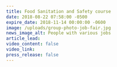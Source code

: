 ```yaml
---
title: Food Sanitation and Safety course
date: 2018-08-22 07:58:00 -0500
expire_date: 2018-11-14 00:00:00 -0600
image: /uploads/group-photo-job-fair.jpg
news_image_alt: People with various jobs
article_lead:
video_content: false
video_link:
press_release: false
---
```

